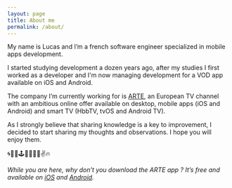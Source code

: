 ```yaml
---
layout: page
title: About me
permalink: /about/
---
```


My name is Lucas and I’m a french software engineer specialized in mobile apps development.

I started studying development a dozen years ago, after my studies I first worked as a developer and I'm now managing development for a VOD app available on iOS and Android.

The company I’m currently working for is <a href="https://arte.tv" target="_blank">ARTE</a>, an European TV channel with an ambitious online offer available on desktop, mobile apps (iOS and Android) and smart TV (HbbTV, tvOS and Android TV).

As I strongly believe that sharing knowledge is a key to improvement, I decided to start sharing my thoughts and observations. I hope you will enjoy them.

🌀🙌🌊🕹🎵👟💯👀✌️🔥

_While you are here, why don’t you download the ARTE app ? It’s free and available on <a href="https://itunes.apple.com/fr/app/arte/id405028510?mt=8" target="_blank">iOS</a> and <a href="https://play.google.com/store/apps/details?id=tv.arte.plus7&hl=fr" target="_blank">Android</a>._
